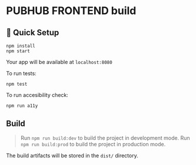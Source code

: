 # PUBHUB FRONTEND build

## 🚀 Quick Setup

```
npm install
npm start
```

Your app will be available at `localhost:8080`

To run tests:

```
npm test
```

To run accesibility check:

```
npm run a11y
```

## Build

> Run `npm run build:dev` to build the project in development mode. 
> Run `npm run build:prod` to build the project in production mode. 

The build artifacts will be stored in the `dist/` directory.
